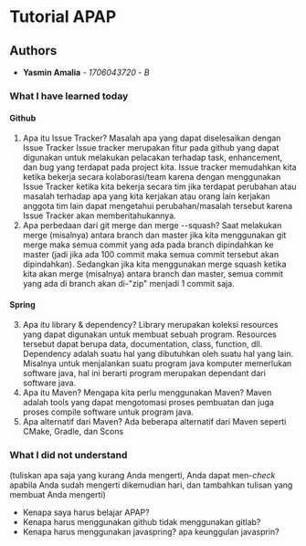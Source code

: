 # Tutorial APAP

## Authors

* **Yasmin Amalia** - *1706043720* - *B*

### What I have learned today

#### Github
1. Apa itu Issue Tracker? Masalah apa yang dapat diselesaikan dengan Issue Tracker
Issue tracker merupakan fitur pada github yang dapat digunakan untuk melakukan pelacakan terhadap task, enhancement, dan bug yang terdapat pada project kita. Issue tracker memudahkan kita ketika bekerja secara kolaborasi/team karena dengan menggunakan Issue Tracker ketika kita bekerja secara tim jika terdapat perubahan atau masalah terhadap apa yang kita kerjakan atau orang lain kerjakan anggota tim lain dapat mengetahui perubahan/masalah tersebut karena Issue Tracker akan memberitahukannya.
2. Apa perbedaan dari git merge dan merge --squash?
Saat melakukan merge (misalnya) antara branch dan master jika kita menggunakan git merge maka semua commit yang ada pada branch dipindahkan ke master (jadi jika ada 100 commit maka semua commit tersebut akan dipindahkan). Sedangkan jika kita menggunakan merge squash ketika kita akan merge (misalnya) antara branch dan master, semua commit yang ada di branch akan di-"zip" menjadi 1 commit saja. 

#### Spring
3. Apa itu library & dependency?
Library merupakan koleksi resources yang dapat digunakan untuk membuat sebuah program. Resources tersebut dapat berupa data, documentation, class, function, dll.
Dependency adalah suatu hal yang dibutuhkan oleh suatu hal yang lain. Misalnya untuk menjalankan suatu program java komputer memerlukan software java, hal ini berarti program merupakan dependant dari software java.
4. Apa itu Maven? Mengapa kita perlu menggunakan Maven?
Maven adalah tools yang dapat mengotomasi proses pembuatan dan juga proses compile software untuk program java.
5. Apa alternatif dari Maven?
Ada beberapa alternatif dari Maven seperti CMake, Gradle, dan Scons

### What I did not understand
(tuliskan apa saja yang kurang Anda mengerti, Anda dapat men-_check_ apabila Anda sudah mengerti
dikemudian hari, dan tambahkan tulisan yang membuat Anda mengerti)
- Kenapa saya harus belajar APAP?
- Kenapa harus menggunakan github tidak menggunakan gitlab?
- Kenapa harus menggunakan javaspring? apa keunggulan javasprin?
